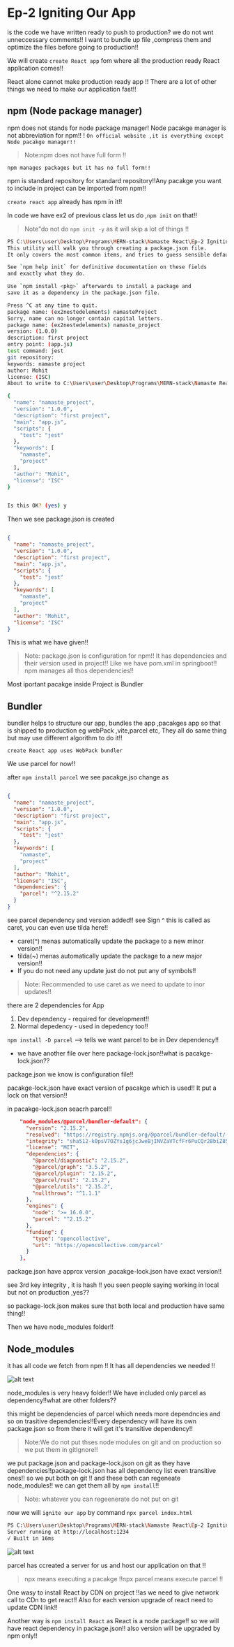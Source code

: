 # Ep-2 Igniting Our App

is the code we have written ready to push to production? we do not wnt unneccessary comments!!
I want to bundle up file ,compress them and optimize the files before going to production!!

We will create `create React app` fom where all the production ready React application comes!!

React alone cannot make production ready app !! There are a lot of other things we need to make our application fast!!

## npm (Node package manager)

npm does not stands for node package manager!
Node pacakge manager is not abbreviation for npm!!
! `On official website ,it is everything except Node pacakge manager!!` 

>Note:npm does not have full form !!

`npm manages packages but it has no full form!!`

npm is standard repository for standard repository!!Any pacakge you want to include in project can be imported from npm!!

`create react app` already has npm in it!!

In code we have ex2 of previous class  let us do ,`npm init` on that!!

>Note"do not do `npm init -y` as it will skip a lot of things !!

```sh
PS C:\Users\user\Desktop\Programs\MERN-stack\Namaste React\Ep-2 Igniting Our App\Code\ex2nestedElements> npm init
This utility will walk you through creating a package.json file.
It only covers the most common items, and tries to guess sensible defaults.

See `npm help init` for definitive documentation on these fields
and exactly what they do.

Use `npm install <pkg>` afterwards to install a package and
save it as a dependency in the package.json file.

Press ^C at any time to quit.
package name: (ex2nestedelements) namasteProject
Sorry, name can no longer contain capital letters.
package name: (ex2nestedelements) namaste_project
version: (1.0.0)                                                                                                                                                                                                                    
description: first project                                                                                                                                                                                                          
entry point: (app.js)                                                                                                                                                                                                               
test command: jest                                                                                                                                                                                                                  
git repository:                                                                                                                                                                                                                     
keywords: namaste project
author: Mohit                                                                                                                                                                                                                       
license: (ISC)                                                                                                                                                                                                                      
About to write to C:\Users\user\Desktop\Programs\MERN-stack\Namaste React\Ep-2 Igniting Our App\Code\ex2nestedElements\package.json:

{
  "name": "namaste_project",
  "version": "1.0.0",
  "description": "first project",
  "main": "app.js",
  "scripts": {
    "test": "jest"
  },
  "keywords": [
    "namaste",
    "project"
  ],
  "author": "Mohit",
  "license": "ISC"
}


Is this OK? (yes) y

```

Then we see package.json is created

```json

{
  "name": "namaste_project",
  "version": "1.0.0",
  "description": "first project",
  "main": "app.js",
  "scripts": {
    "test": "jest"
  },
  "keywords": [
    "namaste",
    "project"
  ],
  "author": "Mohit",
  "license": "ISC"
}

```
This is what we have given!!

>Note: package.json is configuration for npm!! It has dependencies and their version used in project!! Like we have pom.xml in springboot!! npm manages all thos dependencies!!

Most iportant pacakge inside Project is Bundler

## Bundler

bundler helps to structure our app, bundles the app ,pacakges app so that is shipped to production eg webPack ,vite,parcel etc, They all do same thing but may use different algorithm to do it!!

`create React app uses WebPack bundler`


We use parcel for now!!

after `npm install parcel` we see pacakge.jso change as

```json

{
  "name": "namaste_project",
  "version": "1.0.0",
  "description": "first project",
  "main": "app.js",
  "scripts": {
    "test": "jest"
  },
  "keywords": [
    "namaste",
    "project"
  ],
  "author": "Mohit",
  "license": "ISC",
  "dependencies": {
    "parcel": "^2.15.2"
  }
}

```

see parcel dependency and version added!! see Sign ^ this is called as caret, you can even use tilda here!!

- caret(^) menas automatically update the package to a new minor version!!
-  tilda(~) menas automatically update the package to a new major version!!
- If you do not need any update just do not put any of symbols!!

>Note: Recommended to use caret as we need to update to inor updates!!

there are 2 dependencies for App 
1. Dev dependency - required for development!!
2. Normal depedency - used in depedency too!!

`npm install -D parcel` --> tells we want parcel to be in Dev dependency!!

- we have another file over here package-lock.json!!what is pacakge-lock.json??

package.json we know is configuration file!!

pacakge-lock.json have exact version of pacakge which is used!! It put a lock on that version!!

in pacakge-lock.json seacrh parcel!!
```json
    "node_modules/@parcel/bundler-default": {
      "version": "2.15.2",
      "resolved": "https://registry.npmjs.org/@parcel/bundler-default/-/bundler-default-2.15.2.tgz",
      "integrity": "sha512-k0psV7OZYs1g6jcJweBjINVZaVTcfFr6PuCQr28biZ85qbc70f5pWzCzY963+dF3XO/QwTzDABZsJUiDf5jPfQ==",
      "license": "MIT",
      "dependencies": {
        "@parcel/diagnostic": "2.15.2",
        "@parcel/graph": "3.5.2",
        "@parcel/plugin": "2.15.2",
        "@parcel/rust": "2.15.2",
        "@parcel/utils": "2.15.2",
        "nullthrows": "^1.1.1"
      },
      "engines": {
        "node": ">= 16.0.0",
        "parcel": "^2.15.2"
      },
      "funding": {
        "type": "opencollective",
        "url": "https://opencollective.com/parcel"
      }
    },

```

package.json have approx version ,pacakge-lock.json have exact version!!

see 3rd key integrity , it is hash !! you seen people saying working in local but not on production ,yes??

so package-lock.json makes sure that both local and production have same thing!!

Then we have node_modules folder!!

## Node_modules 

it has all code we fetch from npm !! It has all dependencies we needed !!

![alt text](image.png)

node_modules is very heavy folder!! We have included only parcel as dependency!!what are other folders??

this might be dependencies of parcel which needs more dependncies and so on trasitive dependencies!!Every dependency will have its own package.json so from there it will get it's transitive dependency!!

>Note:We do not put thses node modules on git and on production so we put them in gitIgnore!!

we put package.json and package-lock.json on git as they have dependencies!!package-lock.json has all dependency list even transitive ones!! so we put both on git !! and these both can regeneate node_modules!!
we can get them all by `npm install`!!

>Note: whatever you can regeenerate do not put on git

now we will `ignite our app` by command `npx parcel index.html`

```sh
PS C:\Users\user\Desktop\Programs\MERN-stack\Namaste React\Ep-2 Igniting Our App\Code\ex2nestedElements> npx parcel indexByReact.html
Server running at http://localhost:1234
√ Built in 16ms


```

![alt text](image-1.png)

parcel has ccreated a server for us and host our application on that !!

>npx means executing a pacakge !!npx parcel means execute parcel !! 

One wasy to install React by CDN on project !!as we need to give network call to CDn to get react!! Also for each version upgrade of react need to update CDN link!!

Another way is `npm install React` as React is a node package!! so we will have react dependency in package.json!! also version will be upgraded by npm only!!
